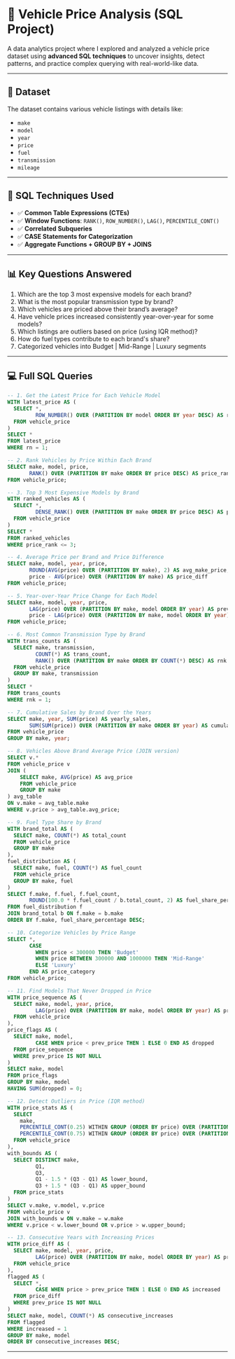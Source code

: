 
# 🚗 Vehicle Price Analysis (SQL Project)

A data analytics project where I explored and analyzed a vehicle price dataset using **advanced SQL techniques** to uncover insights, detect patterns, and practice complex querying with real-world-like data.

---

## 📁 Dataset
The dataset contains various vehicle listings with details like:
- `make`
- `model`
- `year`
- `price`
- `fuel`
- `transmission`
- `mileage`

---

## 🧠 SQL Techniques Used

- ✅ **Common Table Expressions (CTEs)**
- ✅ **Window Functions**: `RANK()`, `ROW_NUMBER()`, `LAG()`, `PERCENTILE_CONT()`
- ✅ **Correlated Subqueries**
- ✅ **CASE Statements for Categorization**
- ✅ **Aggregate Functions + GROUP BY + JOINS**

---

## 📊 Key Questions Answered

1. Which are the top 3 most expensive models for each brand?
2. What is the most popular transmission type by brand?
3. Which vehicles are priced above their brand’s average?
4. Have vehicle prices increased consistently year-over-year for some models?
5. Which listings are outliers based on price (using IQR method)?
6. How do fuel types contribute to each brand's share?
7. Categorized vehicles into Budget | Mid-Range | Luxury segments

---

## 💻 Full SQL Queries

```sql
-- 1. Get the Latest Price for Each Vehicle Model
WITH latest_price AS (
  SELECT *,
         ROW_NUMBER() OVER (PARTITION BY model ORDER BY year DESC) AS rn
  FROM vehicle_price
)
SELECT *
FROM latest_price
WHERE rn = 1;

-- 2. Rank Vehicles by Price Within Each Brand
SELECT make, model, price,
       RANK() OVER (PARTITION BY make ORDER BY price DESC) AS price_rank
FROM vehicle_price;

-- 3. Top 3 Most Expensive Models by Brand
WITH ranked_vehicles AS (
  SELECT *, 
         DENSE_RANK() OVER (PARTITION BY make ORDER BY price DESC) AS price_rank
  FROM vehicle_price
)
SELECT *
FROM ranked_vehicles
WHERE price_rank <= 3;

-- 4. Average Price per Brand and Price Difference
SELECT make, model, year, price,
       ROUND(AVG(price) OVER (PARTITION BY make), 2) AS avg_make_price,
       price - AVG(price) OVER (PARTITION BY make) AS price_diff
FROM vehicle_price;

-- 5. Year-over-Year Price Change for Each Model
SELECT make, model, year, price,
       LAG(price) OVER (PARTITION BY make, model ORDER BY year) AS prev_year_price,
       price - LAG(price) OVER (PARTITION BY make, model ORDER BY year) AS price_change
FROM vehicle_price;

-- 6. Most Common Transmission Type by Brand
WITH trans_counts AS (
  SELECT make, transmission,
         COUNT(*) AS trans_count,
         RANK() OVER (PARTITION BY make ORDER BY COUNT(*) DESC) AS rnk
  FROM vehicle_price
  GROUP BY make, transmission
)
SELECT *
FROM trans_counts
WHERE rnk = 1;

-- 7. Cumulative Sales by Brand Over the Years
SELECT make, year, SUM(price) AS yearly_sales,
       SUM(SUM(price)) OVER (PARTITION BY make ORDER BY year) AS cumulative_sales
FROM vehicle_price
GROUP BY make, year;

-- 8. Vehicles Above Brand Average Price (JOIN version)
SELECT v.*
FROM vehicle_price v
JOIN (
    SELECT make, AVG(price) AS avg_price
    FROM vehicle_price
    GROUP BY make
) avg_table
ON v.make = avg_table.make
WHERE v.price > avg_table.avg_price;

-- 9. Fuel Type Share by Brand
WITH brand_total AS (
  SELECT make, COUNT(*) AS total_count
  FROM vehicle_price
  GROUP BY make
),
fuel_distribution AS (
  SELECT make, fuel, COUNT(*) AS fuel_count
  FROM vehicle_price
  GROUP BY make, fuel
)
SELECT f.make, f.fuel, f.fuel_count,
       ROUND(100.0 * f.fuel_count / b.total_count, 2) AS fuel_share_percentage
FROM fuel_distribution f
JOIN brand_total b ON f.make = b.make
ORDER BY f.make, fuel_share_percentage DESC;

-- 10. Categorize Vehicles by Price Range
SELECT *,
       CASE 
         WHEN price < 300000 THEN 'Budget'
         WHEN price BETWEEN 300000 AND 1000000 THEN 'Mid-Range'
         ELSE 'Luxury'
       END AS price_category
FROM vehicle_price;

-- 11. Find Models That Never Dropped in Price
WITH price_sequence AS (
  SELECT make, model, year, price,
         LAG(price) OVER (PARTITION BY make, model ORDER BY year) AS prev_price
  FROM vehicle_price
),
price_flags AS (
  SELECT make, model,
         CASE WHEN price < prev_price THEN 1 ELSE 0 END AS dropped
  FROM price_sequence
  WHERE prev_price IS NOT NULL
)
SELECT make, model
FROM price_flags
GROUP BY make, model
HAVING SUM(dropped) = 0;

-- 12. Detect Outliers in Price (IQR method)
WITH price_stats AS (
  SELECT 
    make,
    PERCENTILE_CONT(0.25) WITHIN GROUP (ORDER BY price) OVER (PARTITION BY make) AS Q1,
    PERCENTILE_CONT(0.75) WITHIN GROUP (ORDER BY price) OVER (PARTITION BY make) AS Q3
  FROM vehicle_price
),
with_bounds AS (
  SELECT DISTINCT make,
         Q1,
         Q3,
         Q1 - 1.5 * (Q3 - Q1) AS lower_bound,
         Q3 + 1.5 * (Q3 - Q1) AS upper_bound
  FROM price_stats
)
SELECT v.make, v.model, v.price
FROM vehicle_price v
JOIN with_bounds w ON v.make = w.make
WHERE v.price < w.lower_bound OR v.price > w.upper_bound;

-- 13. Consecutive Years with Increasing Prices
WITH price_diff AS (
  SELECT make, model, year, price,
         LAG(price) OVER (PARTITION BY make, model ORDER BY year) AS prev_price
  FROM vehicle_price
),
flagged AS (
  SELECT *, 
         CASE WHEN price > prev_price THEN 1 ELSE 0 END AS increased
  FROM price_diff
  WHERE prev_price IS NOT NULL
)
SELECT make, model, COUNT(*) AS consecutive_increases
FROM flagged
WHERE increased = 1
GROUP BY make, model
ORDER BY consecutive_increases DESC;
```

---
